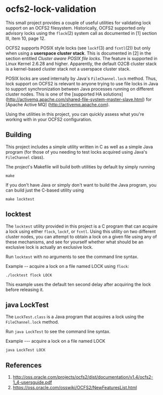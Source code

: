 ocfs2-lock-validation
=====================

This small project provides a couple of useful utilities for 
validating lock support on an OCFS2 filesystem.  Historically, OCFS2
supported only advisory locks using the ```flock```(2) system call as
documented in [1] section III, item 10, page 12.

OCFS2 supports POSIX style locks (see ```lockf```(3) and ```fcntl```(2))
but only when using a **userspace cluster stack**.  This is documented 
in [2] in the section entitled _Cluster aware POSIX file locks_.  The 
feature is supported in Linux Kernel 2.6.28 and higher.  Apparently, the 
default O2CB cluster stack is a kernel-based cluster stack not a 
userspace cluster stack.

POSIX locks are used internally by Java's ```FileChannel.lock``` method.
Thus, lock support on OCFS2 is relevant to anyone trying to use file
locks in Java to support synchronization between Java processes running
on different cluster nodes.  This is one of the [supported HA solutions]
(http://activemq.apache.com/shared-file-system-master-slave.html) for
[Apache Active MQ] (http://activemq.apache.com).

Using the utilities in this project, you can quickly assess what you're
working with in your OCFS2 configuration.

Building
--------
This project includes a simple utility written in C as well as a 
simple Java program (for those of you needing to test locks acquired 
using Java's ```FileChannel``` class).

The project's Makefile will build both utilities by default by simply
running
```
make
```
If you don't have Java or simply don't want to build the Java program,
you can build just the C-based utility using

```
make locktest
```

locktest
--------

The ```locktest``` utility provided in this project is a C program that
can acquire a lock using either ```flock```, ```lockf```, or ```fcntl```.
Using this utility on two different cluster nodes, you can attempt to 
obtain a lock on a given file using any of these mechanisms, and see for
yourself whether what should be an exclusive lock is actually an
exclusive lock.

Run ```locktest``` with no arguments to see the command line syntax.

Example -- acquire a lock on a file named LOCK using ```flock```:
```
./locktest flock LOCK
```

This example uses the default ten second delay after acquiring the lock
before releasing it.


java LockTest
-------------

The ```LockTest.class``` is a Java program that acquires a lock using
the ```FileChannel.lock``` method. 

Run ```java LockTest``` to see the command line syntax.

Example --- acquire a lock on a file named LOCK
```
java LockTest LOCK
```

References
----------

1. http://oss.oracle.com/projects/ocfs2/dist/documentation/v1.4/ocfs2-1_4-usersguide.pdf
2. https://oss.oracle.com/osswiki/OCFS2/NewFeaturesList.html

